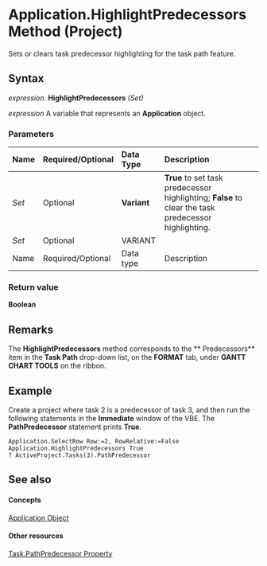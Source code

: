 
# Application.HighlightPredecessors Method (Project)
Sets or clears task predecessor highlighting for the task path feature.

## Syntax

 _expression_. **HighlightPredecessors** _(Set)_

 _expression_ A variable that represents an **Application** object.


### Parameters



|**Name**|**Required/Optional**|**Data Type**|**Description**|
|:-----|:-----|:-----|:-----|
| _Set_|Optional|**Variant**|**True** to set task predecessor highlighting; **False** to clear the task predecessor highlighting.|
| _Set_|Optional|VARIANT||
|Name|Required/Optional|Data type|Description|

### Return value

 **Boolean**


## Remarks

The  **HighlightPredecessors** method corresponds to the ** Predecessors** item in the **Task Path** drop-down list, on the **FORMAT** tab, under **GANTT CHART TOOLS** on the ribbon.


## Example

Create a project where task 2 is a predecessor of task 3, and then run the following statements in the  **Immediate** window of the VBE. The **PathPredecessor** statement prints **True**.


```
Application.SelectRow Row:=2, RowRelative:=False 
Application.HighlightPredecessors True
? ActiveProject.Tasks(3).PathPredecessor
```


## See also


#### Concepts


[Application Object](8eb91712-7784-a102-38c0-19bb056c27e9.md)
#### Other resources


[Task.PathPredecessor Property](f0662677-cab5-10e2-e18c-fc291bfca28b.md)